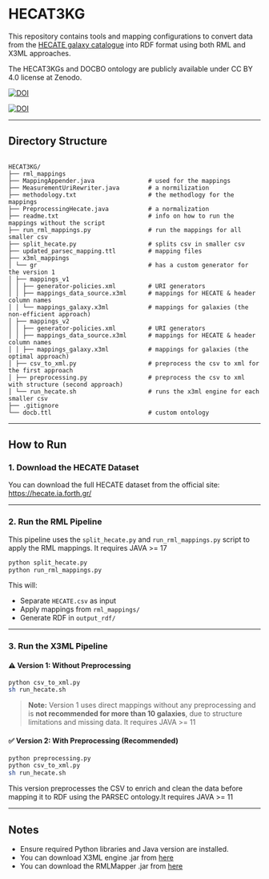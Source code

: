 # HECAT3KG

This repository contains tools and mapping configurations to convert data from the [HECATE galaxy catalogue](https://hecate.ia.forth.gr/) into RDF format using both RML and X3ML approaches.

The HECAT3KGs and DOCBO ontology are publicly available under CC BY 4.0 license at Zenodo. 

[![DOI](https://zenodo.org/badge/DOI/10.5281/zenodo.15379419.svg)](https://doi.org/10.5281/zenodo.15379419)

[![DOI](https://zenodo.org/badge/DOI/10.5281/zenodo.15388573.svg)](https://doi.org/10.5281/zenodo.15388573)



--- 

## Directory Structure

```

HECAT3KG/
├── rml_mappings                       
├── MappingAppender.java               # used for the mappings
├── MeasurementUriRewriter.java        # a normilization 
├── methodology.txt                    # the methodlogy for the mappings
├── PreprocessingHecate.java           # a normalization
├── readme.txt                         # info on how to run the mappings without the script
├── run_rml_mappings.py                # run the mappings for all smaller csv
├── split_hecate.py                    # splits csv in smaller csv
├── updated_parsec_mapping.ttl         # mapping files
├── x3ml_mappings
│ └── gr                               # has a custom generator for the version 1
│ ├── mappings_v1
│ │ ├── generator-policies.xml         # URI generators
│ │ ├── mappings_data_source.x3ml      # mappings for HECATE & header column names
│ │ └── mappings_galaxy.x3ml           # mappings for galaxies (the non-efficient approach)
│ ├── mappings_v2
│ │ ├── generator-policies.xml         # URI generators
│ │ ├── mappings_data_source.x3ml      # mappings for HECATE & header column names
│ │ ├── mappings_galaxy.x3ml           # mappings for galaxies (the optimal approach)
│ ├── csv_to_xml.py                    # preprocess the csv to xml for the first approach
│ ├── preprocessing.py                 # preprocess the csv to xml with structure (second approach)
│ └── run_hecate.sh                    # runs the x3ml engine for each smaller csv 
├── .gitignore
└── docb.ttl                           # custom ontology
````

---

## How to Run

### 1. **Download the HECATE Dataset**

You can download the full HECATE dataset from the official site: 
https://hecate.ia.forth.gr/

---

### 2. **Run the RML Pipeline**

This pipeline uses the `split_hecate.py` and `run_rml_mappings.py` script to apply the RML mappings. It requires JAVA >= 17

```bash
python split_hecate.py
python run_rml_mappings.py
````

This will:

* Separate `HECATE.csv` as input
* Apply mappings from `rml_mappings/`
* Generate RDF in `output_rdf/`

---

### 3. **Run the X3ML Pipeline**

#### ⚠️ Version 1: Without Preprocessing

```bash
python csv_to_xml.py
sh run_hecate.sh
```

> **Note:** Version 1 uses direct mappings without any preprocessing and is **not recommended for more than 10 galaxies**, due to structure limitations and missing data.
It requires JAVA >= 11

#### ✅ Version 2: With Preprocessing (Recommended)

```bash
python preprocessing.py
python csv_to_xml.py
sh run_hecate.sh
```

This version preprocesses the CSV to enrich and clean the data before mapping it to RDF using the PARSEC ontology.It requires JAVA >= 11

---

## Notes

* Ensure required Python libraries and Java version are installed.
* You can download X3ML engine .jar from [here](https://github.com/isl/x3ml/releases)
* You can download the RMLMapper .jar from [here](https://github.com/RMLio/rmlmapper-java/releases)

